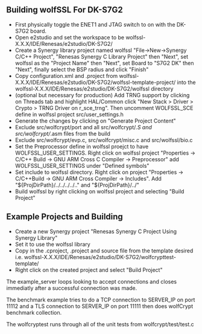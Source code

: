 
## Building wolfSSL For DK-S7G2

- First physically toggle the ENET1 and JTAG switch to on with the DK-S7G2 board.
- Open e2studio and set the workspace to be wolfssl-X.X.X/IDE/Renesas/e2studio/DK-S7G2/
- Create a Synergy library project named wolfssl "File->New->Synergy C/C++ Project", "Renesas Synergy C Library Project" then "Next", set wolfssl as the "Project Name" then "Next", set Board to "S7G2 DK" then "Next", finally select the BSP radius and click "Finish"
- Copy configuration.xml and .project from wolfssl-X.X.X/IDE/Renesas/e2studio/DK-S7G2/wolfssl-template-project/ into the wolfssl-X.X.X/IDE/Renesas/e2studio/DK-S7G2/wolfssl directory
- (optional but necessary for production) Add TRNG support by clicking on Threads tab and highlight HAL/Common click "New Stack > Driver > Crypto > TRNG Driver on r_sce_trng". Then uncomment WOLFSSL_SCE define in wolfssl project src/user_settings.h
- Generate the changes by clicking on "Generate Project Content"
- Exclude src/wolfcrypt/port and all src/wolfcrypt/*.S and src/wolfcrypt/*.asm files from the build
- Exclude src/wolfcrypt/evp.c, src/wolfcrypt/misc.c and src/wolfssl/bio.c
- Set the Preprocessor define in wolfssl proejct to have WOLFSSL_USER_SETTINGS. Right click on wolfssl project "Properties -> C/C++ Build -> GNU ARM Cross C Compiler -> Preprocessor" add WOLFSSL_USER_SETTINGS under "Defined symbols"
- Set include to wolfssl directory. Right click on project "Properties -> C/C++Build -> GNU ARM Cross Compiler -> Includes". Add "${ProjDirPath}/../../../../.." and "${ProjDirPath}/../"
- Build wolfssl by right clicking on wolfssl project and selecting "Build Project"

## Example Projects and Building

- Create a new Synergy project "Renesas Synergy C Project Using Synergy Library"
- Set it to use the wolfssl library
- Copy in the .cproject, .project and source file from the template desired i.e. wolfssl-X.X.X/IDE/Renesas/e2studio/DK-S7G2/wolfcrypttest-template/
- Right click on the created project and select "Build Project"

The example_server loops looking to accept connections and closes immediatly after a successful connection was made.

The benchmark example tries to do a TCP connection to SERVER_IP on port 11112 and a TLS connection to SERVER_IP on port 11111 then does wolfCrypt benchmark collection.

The wolfcryptest runs through all of the unit tests from wolfcrypt/test/test.c